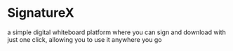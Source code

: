 # SignatureX
a simple digital whiteboard platform where you can sign and download with just one click, allowing you to use it anywhere you go
